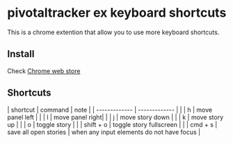 # pivotaltracker ex keyboard shortcuts

This is a chrome extention that allow you to use more keyboard shortcuts.

## Install

Check [Chrome web store](https://chrome.google.com/webstore/detail/pivotaltracker-extra-keyb/chalbocgpnbkjmehbbdfplfanjbgpppk)

## Shortcuts

| shortcut | command | note |
| ------------- | ------------- | |
| h  | move panel left | |
| l  | move panel right| |
| j  | move story down | |
| k  | move story up   | |
| o  | toggle story  | |
| shift + o  | toggle story fullscreen  | |
| cmd + s  | save all open stories  | when any input elements do not have focus |
